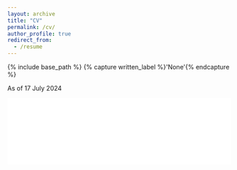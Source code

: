 ```yaml
---
layout: archive
title: "CV"
permalink: /cv/
author_profile: true
redirect_from:
  - /resume
---
```


{% include base_path %}
{% capture written_label %}'None'{% endcapture %}

As of 17 July 2024
<br/>

<embed src="/files/Aamish Resume.pdf" type="application/pdf" width="100%" />
